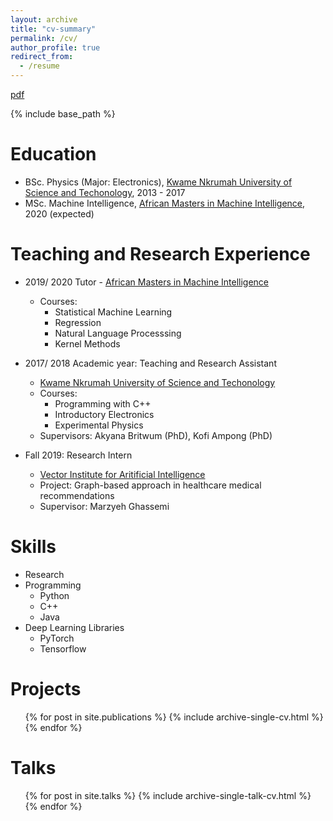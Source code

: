 ```yaml
---
layout: archive
title: "cv-summary"
permalink: /cv/
author_profile: true
redirect_from:
  - /resume
---
```

 [pdf](https://github.com/panford/panford.github.io/blob/master/files/Kobby_R_sum_.pdf)<br>

{% include base_path %}

 
Education
======
* BSc. Physics (Major: Electronics), [Kwame Nkrumah University of Science and Techonology](https://www.knust.edu.gh/), 2013 - 2017
* MSc. Machine Intelligence, [African Masters in Machine Intelligence](https://aimsammi.org/), 2020 (expected)

Teaching and Research Experience
======
* 2019/ 2020 Tutor - [African Masters in Machine Intelligence](https://aimsammi.org/)
  * Courses:
    * Statistical Machine Learning
    * Regression
    * Natural Language Processsing
    * Kernel Methods

* 2017/ 2018 Academic year: Teaching and Research Assistant
  * [Kwame Nkrumah University of Science and Techonology](https://www.knust.edu.gh/)
  * Courses:
    * Programming with C++ 
    * Introductory Electronics
    * Experimental Physics
  * Supervisors: Akyana Britwum (PhD), Kofi Ampong (PhD)

* Fall 2019: Research Intern
  * [Vector Institute for Aritificial Intelligence](https://vectorinstitute.ai/)
  * Project: Graph-based approach in healthcare medical recommendations
  * Supervisor: Marzyeh Ghassemi
  
Skills
======
* Research
* Programming
  * Python
  * C++
  * Java
* Deep Learning Libraries
  * PyTorch
  * Tensorflow

Projects
======
  <ul>{% for post in site.publications %}
    {% include archive-single-cv.html %}
  {% endfor %}</ul>
  
Talks
======
  <ul>{% for post in site.talks %}
    {% include archive-single-talk-cv.html %}
  {% endfor %}</ul>
  
<!--Teaching and Research Experience
======
  <ul>{% for post in site.teaching %}
    {% include archive-single-cv.html %}
  {% endfor %}</ul> -->
  

